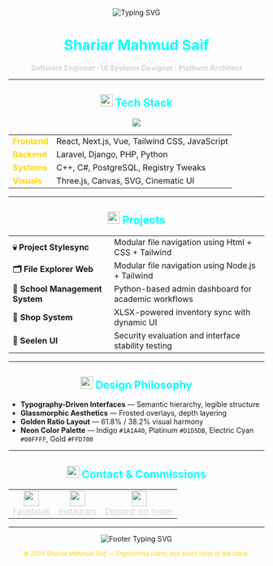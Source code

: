 <!-- 🌟 Neon Welcome Banner -->
<p align="center">
  <img src="https://readme-typing-svg.demolab.com?font=Orbitron&size=23&pause=1000&color=00FFFF&center=true&vCenter=true&width=435&lines=Welcome+to+My+Digital+Dashboard;Crafting+Interfaces+with+Precision;Engineering+Scalable+Systems;Available+for+Commissions" alt="Typing SVG" />
</p>

<h1 align="center" style="color:#00FFFF;">Shariar Mahmud Saif</h1>
<p align="center">
  <strong style="color:#D1D5DB;">Software Engineer · UI Systems Designer · Platform Architect</strong>
</p>

---

<!-- 🧠 Neon Tech Stack -->
<h2 align="center">
  <img src="https://cdn-icons-png.flaticon.com/512/1055/1055687.png" width="24"/> <span style="color:#00FFFF;">Tech Stack</span>
</h2>

<p align="center">
  <img src="https://skillicons.dev/icons?i=js,py,php,laravel,csharp,cpp,django,postgresql,tailwind,ruby,react,nextjs,threejs,vue" />
</p>

<table align="center">
  <tr>
    <td><strong style="color:#FFD700;">Frontend</strong></td>
    <td>React, Next.js, Vue, Tailwind CSS, JavaScript</td>
  </tr>
  <tr>
    <td><strong style="color:#FFD700;">Backend</strong></td>
    <td>Laravel, Django, PHP, Python</td>
  </tr>
  <tr>
    <td><strong style="color:#FFD700;">Systems</strong></td>
    <td>C++, C#, PostgreSQL, Registry Tweaks</td>
  </tr>
  <tr>
    <td><strong style="color:#FFD700;">Visuals</strong></td>
    <td>Three.js, Canvas, SVG, Cinematic UI</td>
  </tr>
</table>

---

<!-- 📂 Neon Projects -->
<h2 align="center">
  <img src="https://cdn-icons-png.flaticon.com/512/1055/1055646.png" width="24"/> <span style="color:#00FFFF;">Projects</span>
</h2>

<table align="center">
  <tr>
    <td><strong>💀 Project Stylesync</strong></td>
    <td>Modular file navigation using Html + CSS + Tailwind</td>
  </tr>
  <tr>
    <td><strong>🗂️ File Explorer Web</strong></td>
    <td>Modular file navigation using Node.js + Tailwind</td>
  </tr>
  <tr>
    <td><strong>🏫 School Management System</strong></td>
    <td>Python-based admin dashboard for academic workflows</td>
  </tr>
  <tr>
    <td><strong>🛒 Shop System</strong></td>
    <td>XLSX-powered inventory sync with dynamic UI</td>
  </tr>
  <tr>
    <td><strong>🔐 Seelen UI</strong></td>
    <td>Security evaluation and interface stability testing</td>
  </tr>
</table>

---

<!-- 🎨 Neon Design Philosophy -->
<h2 align="center">
  <img src="https://cdn-icons-png.flaticon.com/512/1055/1055677.png" width="24"/> <span style="color:#00FFFF;">Design Philosophy</span>
</h2>

- **Typography-Driven Interfaces** — Semantic hierarchy, legible structure  
- **Glassmorphic Aesthetics** — Frosted overlays, depth layering  
- **Golden Ratio Layout** — 61.8% / 38.2% visual harmony  
- **Neon Color Palette** — Indigo `#1A1A40`, Platinum `#D1D5DB`, Electric Cyan `#00FFFF`, Gold `#FFD700`

---

<!-- 📇 Neon Contact & Commission -->
<h2 align="center">
  <img src="https://cdn-icons-png.flaticon.com/512/1055/1055657.png" width="24"/> <span style="color:#00FFFF;">Contact & Commissions</span>
</h2>

<table align="center">
  <tr>
    <td align="center">
      <img src="https://cdn-icons-png.flaticon.com/512/733/733547.png" width="30"/><br/>
      <a href="https://facebook.com/Ignacio.hyper" style="color:#D1D5DB;">Facebook</a>
    </td>
    <td align="center">
      <img src="https://cdn-icons-png.flaticon.com/512/2111/2111463.png" width="30"/><br/>
      <a href="https://www.instagram.com/shariarmahmudsaif/" style="color:#D1D5DB;">Instagram</a>
    </td>
    <td align="center">
      <img src="https://cdn-icons-png.flaticon.com/512/2111/2111370.png" width="30"/><br/>
      <a href="https://discord.gg/wP8v2ZTkWF" style="color:#D1D5DB;">Discord: mr.hyper</a>
    </td>
  </tr>
</table>

---

<!-- 🧬 Footer -->
<p align="center">
  <img src="https://readme-typing-svg.demolab.com?font=Fira+Code&size=18&pause=1000&color=FFD700&center=true&vCenter=true&width=435&lines=Explore+My+Work+Below;Reach+Out+for+Commissions+or+Collabs" alt="Footer Typing SVG" />
</p>

<p align="center">
  <sub><em style="color:#FFD700;">© 2025 Shariar Mahmud Saif — Engineering clarity into every layer of the stack.</em></sub>
</p>
